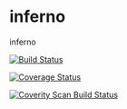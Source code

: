 # inferno
inferno


[![Build Status](https://travis-ci.org/DerThorsten/inferno.png?branch=master)](https://travis-ci.org/DerThorsten/inferno)

[![Coverage Status](https://coveralls.io/repos/DerThorsten/inferno/badge.svg)](https://coveralls.io/r/DerThorsten/inferno)

<a href="https://scan.coverity.com/projects/4146">
  <img alt="Coverity Scan Build Status"
       src="https://scan.coverity.com/projects/4146/badge.svg"/>
</a>